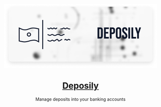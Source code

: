 <a href="https://deposily.app/">
  <img alt="Deposily Logo" src="https://raw.githubusercontent.com/iam-hbk/deposily/refs/heads/main/app/opengraph-image.png?token=GHSAT0AAAAAACMK5XAH6YDICYMKK2WE4MMOZYNE3QQ">
  <h1 align="center">Deposily</h1>
</a>

<p align="center">
  Manage deposits into your banking accounts
</p>